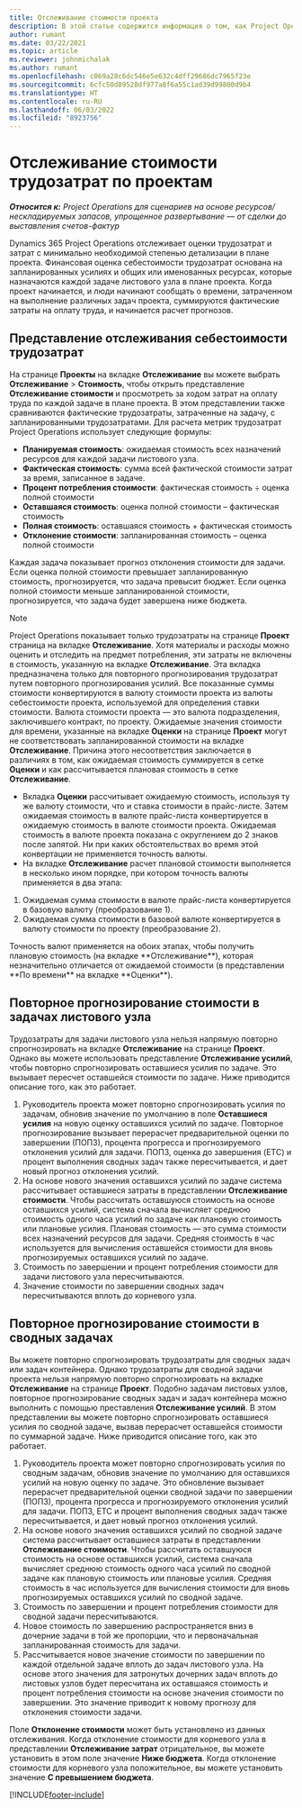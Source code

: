 ```yaml
---
title: Отслеживание стоимости проекта
description: В этой статье содержится информация о том, как Project Operations отслеживает ход выполнения по трудозатратам и расходам на проект.
author: rumant
ms.date: 03/22/2021
ms.topic: article
ms.reviewer: johnmichalak
ms.author: rumant
ms.openlocfilehash: c069a28c6dc546e5e632c4dff29686dc7965f23e
ms.sourcegitcommit: 6cfc50d89528df977a8f6a55c1ad39d99800d9b4
ms.translationtype: HT
ms.contentlocale: ru-RU
ms.lasthandoff: 06/03/2022
ms.locfileid: "8923756"
---
```

# <a name="labor-cost-tracking-on-projects"></a>Отслеживание стоимости трудозатрат по проектам

_**Относится к:** Project Operations для сценариев на основе ресурсов/нескладируемых запасов, упрощенное развертывание — от сделки до выставления счетов-фактур_

Dynamics 365 Project Operations отслеживает оценки трудозатрат и затрат с минимально необходимой степенью детализации в плане проекта. Финансовая оценка себестоимости трудозатрат основана на запланированных усилиях и общих или именованных ресурсах, которые назначаются каждой задаче листового узла в плане проекта. Когда проект начинается, и люди начинают сообщать о времени, затраченном на выполнение различных задач проекта, суммируются фактические затраты на оплату труда, и начинается расчет прогнозов.

## <a name="labor-cost-tracking-view"></a>Представление отслеживания себестоимости трудозатрат

На странице **Проекты** на вкладке **Отслеживание** вы можете выбрать **Отслеживание** > **Стоимость**, чтобы открыть представление **Отслеживание стоимости** и просмотреть за ходом затрат на оплату труда по каждой задаче в плане проекта. В этом представлении также сравниваются фактические трудозатраты, затраченные на задачу, с запланированными трудозатратами. Для расчета метрик трудозатрат Project Operations использует следующие формулы:

- **Планируемая стоимость**: ожидаемая стоимость всех назначений ресурсов для каждой задачи листового узла.
- **Фактическая стоимость**: сумма всей фактической стоимости затрат за время, записанное в задаче.
- **Процент потребления стоимости**: фактическая стоимость ÷ оценка полной стоимости
- **Оставшаяся стоимость**: оценка полной стоимости – фактическая стоимость
- **Полная стоимость**: оставшаяся стоимость + фактическая стоимость
- **Отклонение стоимости**: запланированная стоимость – оценка полной стоимости

Каждая задача показывает прогноз отклонения стоимости для задачи. Если оценка полной стоимости превышает запланированную стоимость, прогнозируется, что задача превысит бюджет. Если оценка полной стоимости меньше запланированной стоимости, прогнозируется, что задача будет завершена ниже бюджета.

>[!NOTE]
> Project Operations показывает только трудозатраты на странице **Проект** страница на вкладке **Отслеживание**. Хотя материалы и расходы можно оценить и отследить на предмет потребления, эти затраты не включены в стоимость, указанную на вкладке **Отслеживание**. Эта вкладка предназначена только для повторного прогнозирования трудозатрат путем повторного прогнозирования усилий.
Все показанные суммы стоимости конвертируются в валюту стоимости проекта из валюты себестоимости проекта, используемой для определения ставки стоимости. Валюта стоимости проекта — это валюта подразделения, заключившего контракт, по проекту. Ожидаемые значения стоимости для времени, указанные на вкладке **Оценки** на странице **Проект** могут не соответствовать запланированной стоимости на вкладке **Отслеживание**. Причина этого несоответствия заключается в различиях в том, как ожидаемая стоимость суммируется в сетке **Оценки** и как рассчитывается плановая стоимость в сетке **Отслеживание**. 
>
> - Вкладка **Оценки** рассчитывает ожидаемую стоимость, используя ту же валюту стоимости, что и ставка стоимости в прайс-листе. Затем ожидаемая стоимость в валюте прайс-листа конвертируется в ожидаемую стоимость в валюте стоимости проекта. Ожидаемая стоимость в валюте проекта показана с округлением до 2 знаков после запятой. Ни при каких обстоятельствах во время этой конвертации не применяется точность валюты. 
> - На вкладке **Отслеживание** расчет плановой стоимости выполняется в несколько ином порядке, при котором точность валюты применяется в два этапа: 
   ><ol>
   ><li>Ожидаемая сумма стоимости в валюте прайс-листа конвертируется в базовую валюту (преобразование 1).</li>
   ><li>Ожидаемая сумма стоимости в базовой валюте конвертируется в валюту стоимости по проекту (преобразование 2). </li>
   ></ol>
   >Точность валют применяется на обоих этапах, чтобы получить плановую стоимость (на вкладке **Отслеживание**), которая незначительно отличается от ожидаемой стоимости (в представлении **По времени** на вкладке **Оценки**). 
   
## <a name="reprojecting-costs-on-leaf-node-tasks"></a>Повторное прогнозирование стоимости в задачах листового узла

Трудозатраты для задачи листового узла нельзя напрямую повторно спрогнозировать на вкладке **Отслеживание** на странице **Проект**. Однако вы можете использовать представление **Отслеживание усилий**, чтобы повторно спрогнозировать оставшиеся усилия по задаче. Это вызывает пересчет оставшейся стоимости по задаче. Ниже приводится описание того, как это работает.

1. Руководитель проекта может повторно спрогнозировать усилия по задачам, обновив значение по умолчанию в поле **Оставшиеся усилия** на новую оценку оставшихся усилий по задаче. Повторное прогнозирование вызывает перерасчет предварительной оценки по завершении (ПОПЗ), процента прогресса и прогнозируемого отклонения усилий для задачи. ПОПЗ, оценка до завершения (ETC) и процент выполнения сводных задач также пересчитывается, и дает новый прогноз отклонения усилий.
2. На основе нового значения оставшихся усилий по задаче система рассчитывает оставшиеся затраты в представлении **Отслеживание стоимости**. Чтобы рассчитать оставшуюся стоимость на основе оставшихся усилий, система сначала вычисляет среднюю стоимость одного часа усилий по задаче как плановую стоимость или плановые усилия. Плановая стоимость — это сумма стоимости всех назначений ресурсов для задачи. Средняя стоимость в час используется для вычисления оставшейся стоимости для вновь прогнозируемых оставшихся усилий по задаче.
3. Стоимость по завершении и процент потребления стоимости для задачи листового узла пересчитываются.
4. Значение стоимости по завершении сводных задач пересчитываются вплоть до корневого узла.

## <a name="reprojecting-costs-on-summary-tasks"></a>Повторное прогнозирование стоимости в сводных задачах

Вы можете повторно спрогнозировать трудозатраты для сводных задач или задач контейнера. Однако трудозатраты для сводной задачи проекта нельзя напрямую повторно спрогнозировать на вкладке **Отслеживание** на странице **Проект**. Подобно задачам листовых узлов, повторное прогнозирование сводных задач и задач контейнера можно выполнить с помощью преставления **Отслеживание усилий**. В этом представлении вы можете повторно спрогнозировать оставшиеся усилия по сводной задаче, вызвав перерасчет оставшейся стоимости по суммарной задаче. Ниже приводится описание того, как это работает.

1. Руководитель проекта может повторно спрогнозировать усилия по сводным задачам, обновив значение по умолчанию для оставшихся усилий на новую оценку по задаче. Это обновление вызывает перерасчет предварительной оценки сводной задачи по завершении (ПОПЗ), процента прогресса и прогнозируемого отклонения усилий для задачи. ПОПЗ, ETC и процент выполнения сводных задач также пересчитывается, и дает новый прогноз отклонения усилий.
2. На основе нового значения оставшихся усилий по сводной задаче система рассчитывает оставшиеся затраты в представлении **Отслеживание стоимости**. Чтобы рассчитать оставшуюся стоимость на основе оставшихся усилий, система сначала вычисляет среднюю стоимость одного часа усилий по сводной задаче как плановую стоимость или плановые усилия. Средняя стоимость в час используется для вычисления стоимости для вновь прогнозируемых оставшихся усилий по сводной задаче.
3. Стоимость по завершении и процент потребления стоимости для сводной задачи пересчитываются.
4. Новое стоимость по завершению распространяется вниз в дочерние задачи в той же пропорции, что и первоначальная запланированная стоимость для задачи.
5. Рассчитывается новое значение стоимости по завершении по каждой отдельной задаче вплоть до задач листового узла. На основе этого значения для затронутых дочерних задач вплоть до листовых узлов будет пересчитана их оставшаяся стоимость и процент потребления стоимости на основе значения стоимости по завершении. Это значение приводит к новому прогнозу для отклонения стоимости задачи. 


Поле **Отклонение стоимости** может быть установлено из данных отслеживания. Когда отклонение стоимости для корневого узла в представлении **Отслеживание затрат** отрицательное, вы можете установить в этом поле значение **Ниже бюджета**. Когда отклонение стоимости для корневого узла положительное, вы можете установить значение **С превышением бюджета**.


[!INCLUDE[footer-include](../includes/footer-banner.md)]
